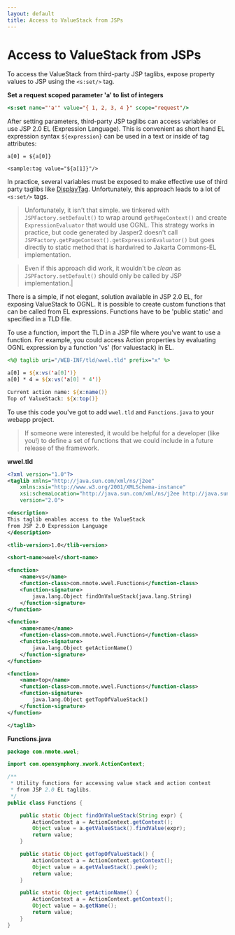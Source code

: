 ```yaml
---
layout: default
title: Access to ValueStack from JSPs
---
```


# Access to ValueStack from JSPs

To access the ValueStack from third-party JSP taglibs, expose property values to JSP using the `<s:set/>` tag.

**Set a request scoped parameter 'a' to list of integers**

```jsp
<s:set name="'a'" value="{ 1, 2, 3, 4 }" scope="request"/>
```

After setting parameters, third-party JSP taglibs can access variables or use JSP 2.0 EL (Expression Language). 
This is convenient as short hand EL expression syntax `${expression}` can be used in a text or inside of tag attributes:

```
a[0] = ${a[0]}

<sample:tag value="${a[1]}"/>
```

In practice, several variables must be exposed to make effective use of third party taglibs like [DisplayTag](http://displaytag.sourceforge.net/11/). 
Unfortunately, this approach leads to a lot of `<s:set/>` tags.

> Unfortunately, it isn't that simple. we tinkered with `JSPFactory.setDefault()` to wrap around `getPageContext()` 
> and create `ExpressionEvaluator` that would use OGNL. This strategy works in practice, but code generated by Jasper2 
> doesn't call `JSPFactory.getPageContext().getExpressionEvaluator()` but goes directly to static method that is 
> hardwired to Jakarta Commons-EL implementation.

> Even if this approach did work, it wouldn't be _clean_ as `JSPFactory.setDefault()` should only be called by JSP implementation.| 

There is a simple, if not elegant, solution available in JSP 2.0 EL, for exposing ValueStack to OGNL. It is possible 
to create custom functions that can be called from EL expressions. Functions have to be 'public static' and specified 
in a TLD file.

To use a function, import the TLD in a JSP file where you've want to use a function. For example, you could access 
Action properties by evaluating OGNL expression by a function 'vs' (for valuestack) in EL.

```jsp
<%@ taglib uri="/WEB-INF/tld/wwel.tld" prefix="x" %>

a[0] = ${x:vs('a[0]')}
a[0] * 4 = ${x:vs('a[0] * 4')}

Current action name: ${x:name()}
Top of ValueStack: ${x:top()}
```

To use this code you've got to add `wwel.tld` and `Functions.java` to your webapp project.

> If someone were interested, it would be helpful for a developer (like you!) to define a set of functions that we could 
> include in a future release of the framework.

**wwel.tld**

```xml
<?xml version="1.0"?>
<taglib xmlns="http://java.sun.com/xml/ns/j2ee"
	xmlns:xsi="http://www.w3.org/2001/XMLSchema-instance"
	xsi:schemaLocation="http://java.sun.com/xml/ns/j2ee http://java.sun.com/xml/ns/j2ee/web-jsptaglibrary_2_0.xsd"
	version="2.0">

<description>
This taglib enables access to the ValueStack
from JSP 2.0 Expression Language
</description>

<tlib-version>1.0</tlib-version>

<short-name>wwel</short-name>

<function>
	<name>vs</name>
	<function-class>com.nmote.wwel.Functions</function-class>
	<function-signature>
		java.lang.Object findOnValueStack(java.lang.String)
	</function-signature>
</function>

<function>
	<name>name</name>
	<function-class>com.nmote.wwel.Functions</function-class>
	<function-signature>
		java.lang.Object getActionName()
	</function-signature>
</function>

<function>
	<name>top</name>
	<function-class>com.nmote.wwel.Functions</function-class>
	<function-signature>
		java.lang.Object getTopOfValueStack()
	</function-signature>
</function>

</taglib>
```

**Functions.java**

```java
package com.nmote.wwel;

import com.opensymphony.xwork.ActionContext;

/**
 * Utility functions for accessing value stack and action context
 * from JSP 2.0 EL taglibs.
 */
public class Functions {

	public static Object findOnValueStack(String expr) {
		ActionContext a = ActionContext.getContext();
		Object value = a.getValueStack().findValue(expr);
		return value;
	}

	public static Object getTopOfValueStack() {
		ActionContext a = ActionContext.getContext();
		Object value = a.getValueStack().peek();
		return value;
	}

	public static Object getActionName() {
		ActionContext a = ActionContext.getContext();
		Object value = a.getName();
		return value;
	}
}
```
